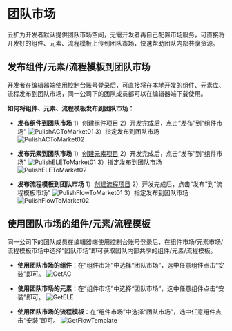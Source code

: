 # 团队市场

云扩为开发者默认提供团队市场空间，无需开发者再自己配置市场服务，可直接将开发好的组件、元素、流程模板上传到团队市场，快速帮助团队内部共享资源。


## 发布组件/元素/流程模板到团队市场

开发者在编辑器端使用控制台账号登录后，可直接将在本地开发的组件、元素库、流程发布到团队市场，同一公司下的团队成员都可以在编辑器端下载使用。</br>

**如何将组件、元素、流程模板发布到团队市场：**

- **发布组件到团队市场**
1）[创建组件项目](../process/CreateProject/CreateLibrary.md)
2）开发完成后，点击“发布”到“组件市场”
![PulishACToMarket01](https://docimages.blob.core.chinacloudapi.cn/images/Studio/Market/TeamMarket/PulishACToMarket01.png)
3）指定发布到团队市场
![PulishACToMarket02](https://docimages.blob.core.chinacloudapi.cn/images/Studio/Market/TeamMarket/PulishACToMarket02.png)

- **发布元素到团队市场**
1）[创建元素项目](../process/CreateProject/create-element-project.md)
2）开发完成后，点击“发布”到“组件市场”
![PulishELEToMarket01](https://docimages.blob.core.chinacloudapi.cn/images/Studio/Market/TeamMarket/PublishEleToMarket01.png)
3）指定发布到团队市场
![PulishELEToMarket02](https://docimages.blob.core.chinacloudapi.cn/images/Studio/Market/TeamMarket/PublishEleToMarket02.png)

- **发布流程模板到团队市场**
1）[创建流程项目](../process/CreateProject/CreateProject.md)
2）开发完成后，点击“发布”到“流程模板市场”
![PulishFlowToMarket01](https://docimages.blob.core.chinacloudapi.cn/images/Studio/Market/TeamMarket/PublishFlowtoMarket01.png)
3）指定发布到团队市场
![PulishFlowToMarket02](https://docimages.blob.core.chinacloudapi.cn/images/Studio/Market/TeamMarket/PublishFlowtoMarket02.png)


## 使用团队市场的组件/元素/流程模板

同一公司下的团队成员在编辑器端使用控制台账号登录后，在组件市场/元素市场/流程模板市场中选择“团队市场”即可获取团队内部共享的组件/元素/流程模板。

- **使用团队市场的组件**：在“组件市场”中选择“团队市场”，选中任意组件点击“安装”即可。
![GetAC](https://docimages.blob.core.chinacloudapi.cn/images/Studio/Market/TeamMarket/GetACFromMarket.png)

- **使用团队市场的元素**：在“组件市场”中选择“团队市场”，选中任意组件点击“安装”即可。
![GetELE](https://docimages.blob.core.chinacloudapi.cn/images/Studio/Market/TeamMarket/GetELEFromMarket.png)

- **使用团队市场的流程模板**：在“组件市场”中选择“团队市场”，选中任意组件点击“安装”即可。
![GetFlowTemplate](https://docimages.blob.core.chinacloudapi.cn/images/Studio/Market/TeamMarket/GetFlowFromMarket.png)

